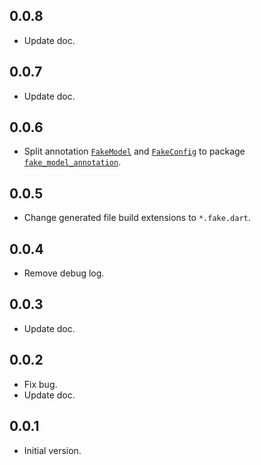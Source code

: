 ## 0.0.8

- Update doc.

## 0.0.7

- Update doc.

## 0.0.6

- Split annotation [`FakeModel`] and [`FakeConfig`] to package [`fake_model_annotation`].

## 0.0.5

- Change generated file build extensions to `*.fake.dart`.

## 0.0.4

- Remove debug log.

## 0.0.3

- Update doc.

## 0.0.2

- Fix bug.
- Update doc.

## 0.0.1

- Initial version.

[`fake_model_annotation`]: https://pub.dev/packages/fake_model_annotation
[`FakeModel`]: https://pub.dev/documentation/fake_model_annotation/latest/fake_model_annotation/FakeModel-class.html
[`FakeConfig`]: https://pub.dev/documentation/fake_model_annotation/latest/fake_model_annotation/FakeModel-class.html
